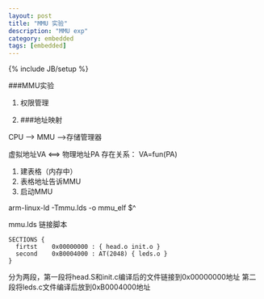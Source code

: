 ```yaml
---
layout: post
title: "MMU 实验"
description: "MMU exp"
category: embedded
tags: [embedded]
---
```

{% include JB/setup %}

###MMU实验

1. 权限管理

2. ###地址映射

CPU --> MMU -->存储管理器

虚拟地址VA <==> 物理地址PA 存在关系： VA=fun(PA)

1. 建表格（内存中）
2. 表格地址告诉MMU
3. 启动MMU

arm-linux-ld -Tmmu.lds -o mmu_elf $^

mmu.lds 链接脚本

```
SECTIONS {
  firtst    0x00000000 : { head.o init.o }
  second    0xB0004000 : AT(2048) { leds.o }
}
```

分为两段，第一段将head.S和init.c编译后的文件链接到0x00000000地址
第二段将leds.c文件编译后放到0xB0004000地址